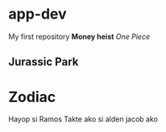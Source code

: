 # app-dev
My first repository
**Money heist** 
*One Piece*
## Jurassic Park
# Zodiac
Hayop si Ramos
Takte
ako si alden
jacob
ako
